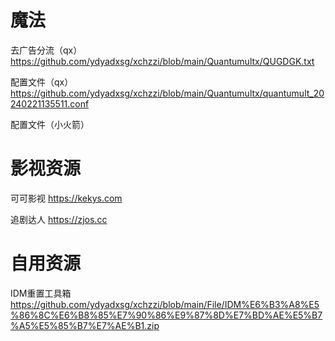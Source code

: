 # 魔法
  去广告分流（qx） https://github.com/ydyadxsg/xchzzi/blob/main/Quantumultx/QUGDGK.txt

  配置文件（qx） https://github.com/ydyadxsg/xchzzi/blob/main/Quantumultx/quantumult_20240221135511.conf

  配置文件（小火箭）

# 影视资源
  可可影视 https://kekys.com

  追剧达人 https://zjos.cc


# 自用资源
IDM重置工具箱 https://github.com/ydyadxsg/xchzzi/blob/main/File/IDM%E6%B3%A8%E5%86%8C%E6%B8%85%E7%90%86%E9%87%8D%E7%BD%AE%E5%B7%A5%E5%85%B7%E7%AE%B1.zip
